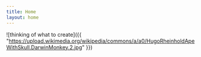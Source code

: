 ```yaml
---
title: Home
layout: home
---
```


![thinking of what to create]({{ "https://upload.wikimedia.org/wikipedia/commons/a/a0/HugoRheinholdApeWithSkull.DarwinMonkey.2.jpg" }})
